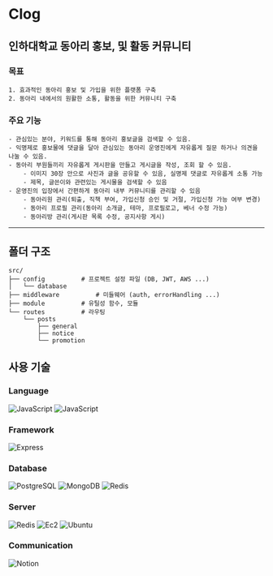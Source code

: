 # Clog

## 인하대학교 동아리 홍보, 및 활동 커뮤니티

### 목표
	1. 효과적인 동아리 홍보 및 가입을 위한 플랫폼 구축
	2. 동아리 내에서의 원활한 소통, 활동을 위한 커뮤니티 구축

### 주요 기능
	- 관심있는 분야, 키워드를 통해 동아리 홍보글을 검색할 수 있음.
	- 익명제로 홍보물에 댓글을 달아 관심있는 동아리 운영진에게 자유롭게 질문 하거나 의견을 나눌 수 있음.
	- 동아리 부원들끼리 자유롭게 게시판을 만들고 게시글을 작성, 조회 할 수 있음.
    	- 이미지 30장 안으로 사진과 글을 공유할 수 있음, 실명제 댓글로 자유롭게 소통 가능
		- 제목, 글쓴이와 관련있는 게시물을 검색할 수 있음
	- 운영진의 입장에서 간편하게 동아리 내부 커뮤니티를 관리할 수 있음
    	- 동아리원 관리(퇴출, 직책 부여, 가입신청 승인 및 거절, 가입신청 가능 여부 변경)
      	- 동아리 프로필 관리(동아리 소개글, 테마, 프로필로고, 베너 수정 가능)
      	- 동아리방 관리(게시판 목록 수정, 공지사항 게시)
---

## 폴더 구조
```shell
src/
├── config			# 프로젝트 설정 파일 (DB, JWT, AWS ...)
│   └── database
├── middleware			# 미들웨어 (auth, errorHandling ...)
├── module			# 유틸성 함수, 모듈
└── routes			# 라우팅
    └── posts
        ├── general
        ├── notice
        └── promotion
```

## 사용 기술
### Language
![JavaScript](https://img.shields.io/badge/JavaScript-F7DF1E?style=for-the-badge&logo=Javascript&logoColor=black)
![JavaScript](https://img.shields.io/badge/NodeJs-339933?style=for-the-badge&logo=node.js&logoColor=white)

### Framework
![Express](https://img.shields.io/badge/Express-000000?style=for-the-badge&logo=Express&logoColor=white")

### Database
![PostgreSQL](https://img.shields.io/badge/PostgreSql-4169E1?style=for-the-badge&logo=postgresql&logoColor=white)
![MongoDB](https://img.shields.io/badge/MongoDB-94D82D?style=for-the-badge&logo=MongoDB&logoColor=white)
![Redis](https://img.shields.io/badge/Redis-DC382D?style=for-the-badge&logo=redis&logoColor=white)

### Server
![Redis](https://img.shields.io/badge/EC2-FF9900?style=for-the-badge&logo=amazonec2&logoColor=white)
![Ec2](https://img.shields.io/badge/Ubuntu-E95420?style=for-the-badge&logo=ubuntu&logoColor=white)
![Ubuntu](https://img.shields.io/badge/S3-569A31?style=for-the-badge&logo=AmazonS3&logoColor=white)

### Communication
![Notion](https://img.shields.io/badge/Notion-000000?style=for-the-badge&logo=Notion&logoColor=white)
